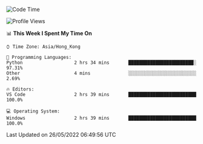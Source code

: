 <!--START_SECTION:waka-->
![Code Time](http://img.shields.io/badge/Code%20Time-15%20hrs%2041%20mins-blue)

![Profile Views](http://img.shields.io/badge/Profile%20Views-501-blue)

📊 **This Week I Spent My Time On** 

```text
⌚︎ Time Zone: Asia/Hong_Kong

💬 Programming Languages: 
Python                   2 hrs 34 mins       ████████████████████████░   97.31% 
Other                    4 mins              ░░░░░░░░░░░░░░░░░░░░░░░░░   2.69%

🔥 Editors: 
VS Code                  2 hrs 39 mins       █████████████████████████   100.0%

💻 Operating System: 
Windows                  2 hrs 39 mins       █████████████████████████   100.0%

```


 Last Updated on 26/05/2022 06:49:56 UTC
<!--END_SECTION:waka-->
